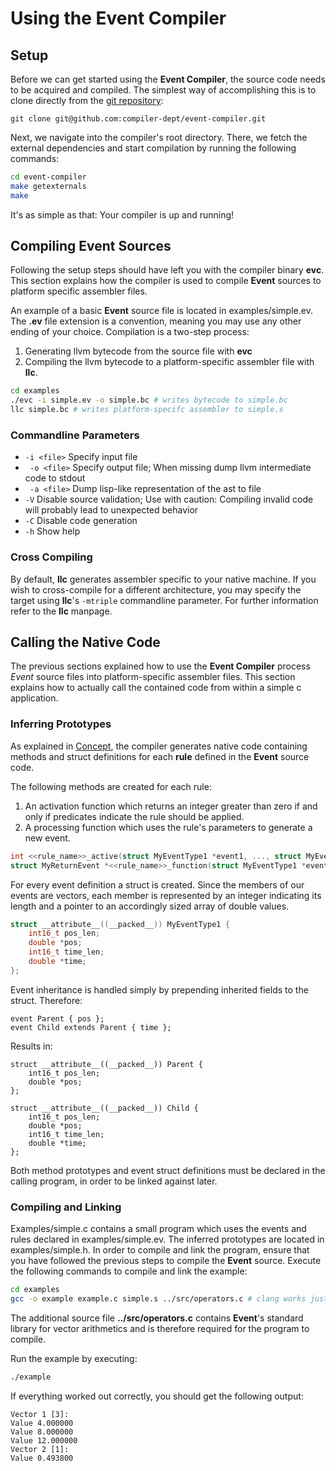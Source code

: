 # Using the Event Compiler

## Setup
Before we can get started using the **Event Compiler**, the source code needs to
be acquired and compiled. The simplest way of accomplishing this is to clone
directly from the [git repository](https://github.com/compiler-dept/event-compiler):

	git clone git@github.com:compiler-dept/event-compiler.git

Next, we navigate into the compiler's root directory. There, we fetch the external dependencies and start compilation by running the following commands:

```bash
cd event-compiler
make getexternals
make
```

It's as simple as that: Your compiler is up and running!


## Compiling Event Sources

Following the setup steps should have left you with the compiler binary **evc**.
This section explains how the compiler is used to compile **Event** sources to
platform specific assembler files.

An example of a basic **Event** source file is located in examples/simple.ev.
The **.ev** file extension is a convention, meaning you may use any other ending
of your choice. Compilation is a two-step process:

1. Generating llvm bytecode from the source file with **evc**
2. Compiling the llvm bytecode to a platform-specific assembler file with **llc**.

```bash
cd examples
./evc -i simple.ev -o simple.bc # writes bytecode to simple.bc
llc simple.bc # writes platform-specifc assembler to simple.s
```

### Commandline Parameters

- ``` -i <file> ``` Specify input file
- ``` -o <file>``` Specify output file; When missing dump llvm intermediate code to stdout
- ``` -a <file>``` Dump lisp-like representation of the ast to file
- ``` -V ``` Disable source validation; Use with caution: Compiling invalid code will probably lead to unexpected behavior
- ``` -C ``` Disable code generation
- ``` -h ``` Show help

### Cross Compiling

By default, **llc** generates assembler specific to your native machine. If you
wish to cross-compile for a different architecture, you may specify the target
using **llc**'s ```-mtriple``` commandline parameter. For further information
refer to the **llc** manpage.


## Calling the Native Code

The previous sections explained how to use the **Event Compiler** process *Event*
source files into platform-specific assembler files. This section explains how
to actually call the contained code from within a simple c application.


### Inferring Prototypes

As explained in [Concept](concept), the compiler generates native code containing
methods and struct definitions for each **rule** defined in the **Event** source code.

The following methods are created for each rule:

1. An activation function which returns an integer greater than zero if and only if predicates indicate the rule should be applied.
2. A processing function which uses the rule's parameters to generate a new event.

```C
int <<rule_name>>_active(struct MyEventType1 *event1, ..., struct MyEventTypeN *eventn)
struct MyReturnEvent *<<rule_name>>_function(struct MyEventType1 *event1, ..., struct MyEventTypeN *eventn)
```

For every event definition a struct is created. Since the members of our events are
vectors, each member is represented by an integer indicating its length and a pointer
to an accordingly sized array of double values.

```C
struct __attribute__((__packed__)) MyEventType1 {
    int16_t pos_len;
    double *pos;
    int16_t time_len;
    double *time;
};
```

Event inheritance is handled simply by prepending inherited fields to the struct.
Therefore:

```
event Parent { pos };
event Child extends Parent { time };
```

Results in:

```
struct __attribute__((__packed__)) Parent {
    int16_t pos_len;
    double *pos;
};

struct __attribute__((__packed__)) Child {
    int16_t pos_len;
    double *pos;
	int16_t time_len;
    double *time;
};
```

Both method prototypes and event struct definitions must be declared in the
calling program, in order to be linked against later.


### Compiling and Linking

Examples/simple.c contains a small program which uses the events and rules declared
in examples/simple.ev. The inferred prototypes are located in examples/simple.h.
In order to compile and link the program, ensure that you have followed the previous
steps to compile the **Event** source. Execute the following commands to compile
and link the example:

```bash
cd examples
gcc -o example example.c simple.s ../src/operators.c # clang works just as well
```

The additional source file **../src/operators.c** contains **Event**'s standard
library for vector arithmetics and is therefore required for the program to compile.

Run the example by executing:

```bash
./example
```

If everything worked out correctly, you should get the following output:

```
Vector 1 [3]:
Value 4.000000
Value 8.000000
Value 12.000000
Vector 2 [1]:
Value 0.493800
```
